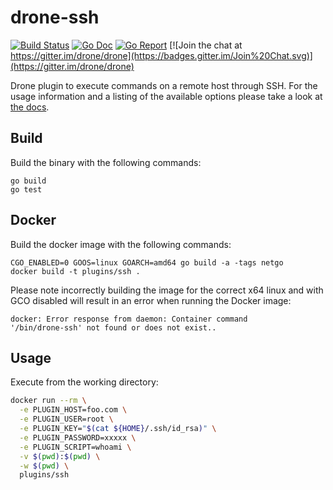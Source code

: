 # drone-ssh

[![Build Status](http://beta.drone.io/api/badges/drone-plugins/drone-ssh/status.svg)](http://beta.drone.io/drone-plugins/drone-ssh)
[![Go Doc](https://godoc.org/github.com/drone-plugins/drone-ssh?status.svg)](http://godoc.org/github.com/drone-plugins/drone-ssh)
[![Go Report](https://goreportcard.com/badge/github.com/drone-plugins/drone-ssh)](https://goreportcard.com/report/github.com/drone-plugins/drone-ssh)
[![Join the chat at https://gitter.im/drone/drone](https://badges.gitter.im/Join%20Chat.svg)](https://gitter.im/drone/drone)

Drone plugin to execute commands on a remote host through SSH. For the usage
information and a listing of the available options please take a look at
[the docs](DOCS.md).

## Build

Build the binary with the following commands:

```
go build
go test
```

## Docker

Build the docker image with the following commands:

```
CGO_ENABLED=0 GOOS=linux GOARCH=amd64 go build -a -tags netgo
docker build -t plugins/ssh .
```

Please note incorrectly building the image for the correct x64 linux and with
GCO disabled will result in an error when running the Docker image:

```
docker: Error response from daemon: Container command
'/bin/drone-ssh' not found or does not exist..
```

## Usage

Execute from the working directory:

```sh
docker run --rm \
  -e PLUGIN_HOST=foo.com \
  -e PLUGIN_USER=root \
  -e PLUGIN_KEY="$(cat ${HOME}/.ssh/id_rsa)" \
  -e PLUGIN_PASSWORD=xxxxx \
  -e PLUGIN_SCRIPT=whoami \
  -v $(pwd):$(pwd) \
  -w $(pwd) \
  plugins/ssh
```
